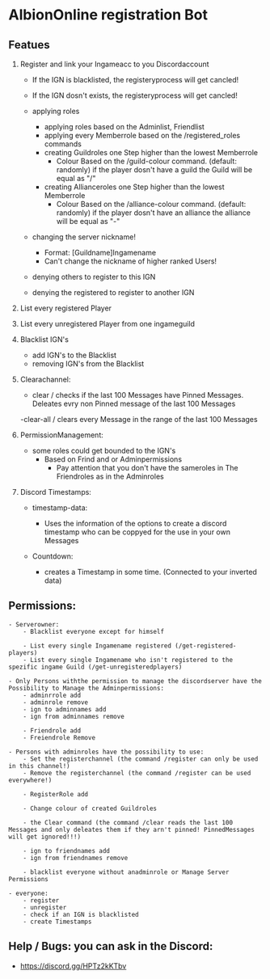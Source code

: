 # AlbionOnline registration Bot

## Featues

1. Register and link your Ingameacc to you Discordaccount
    - If the IGN is blacklisted, the registeryprocess will get cancled!
    - If the IGN dosn't exists, the registeryprocess will get cancled!

    - applying roles 
        - applying roles based on the Adminlist, Friendlist
        - applying every Memberrole based on the /registered_roles commands
        - creating Guildroles one Step higher than the lowest Memberrole
            - Colour Based on the /guild-colour command. (default: randomly)
            if the player dosn't have a guild the Guild will be equal as "/"
        - creating Allianceroles one Step higher than the lowest Memberrole
            - Colour Based on the /alliance-colour command. (default: randomly)
            if the player dosn't have an alliance the alliance will be equal as "-"


    - changing the server nickname!
        - Format: [Guildname]Ingamename
        - Can't change the nickname of higher ranked Users!
    
    - denying others to register to this IGN
    - denying the registered to register to another IGN 

2. List every registered Player 
3. List every unregistered Player from one ingameguild

4. Blacklist IGN's
    - add IGN's to the Blacklist
    - removing IGN's from the Blacklist

5. Clearachannel:
    - clear / checks if the last 100 Messages have Pinned Messages. Deleates evry non Pinned message of the last 100 Messages

    -clear-all / clears every Message in the range of the last 100 Messages

6. PermissionManagement:
    - some roles could get bounded to the IGN's
        - Based on Frind and or Adminpermissions
            - Pay attention that you don't have the sameroles in The Friendroles as in the Adminroles

7. Discord Timestamps:
    - timestamp-data: 
        - Uses the information of the options to create a discord timestamp who can be coppyed for the use in your own Messages

    - Countdown: 
        - creates a Timestamp in some time. (Connected to your inverted data)

## Permissions:
    - Serverowner: 
        - Blacklist everyone except for himself

        - List every single Ingamename registered (/get-registered-players)
        - List every single Ingamename who isn't registered to the spezific ingame Guild (/get-unregisteredplayers)

    - Only Persons withthe permission to manage the discordserver have the Possibility to Manage the Adminpermissions:
        - adminrrole add
        - adminrole remove
        - ign to adminnames add
        - ign from adminnames remove

        - Friendrole add
        - Freiendrole Remove

    - Persons with adminroles have the possibility to use:
        - Set the registerchannel (the command /register can only be used in this channel!)
        - Remove the registerchannel (the command /register can be used everywhere!)

        - RegisterRole add

        - Change colour of created Guildroles

        - the Clear command (the command /clear reads the last 100 Messages and only deleates them if they arn't pinned! PinnedMessages will get ignored!!!)

        - ign to friendnames add
        - ign from friendnames remove

        - blacklist everyone without anadminrole or Manage Server Permissions
    
    - everyone:
        - register
        - unregister
        - check if an IGN is blacklisted
        - create Timestamps

## Help / Bugs: you can ask in the Discord: 

- https://discord.gg/HPTz2kKTbv

